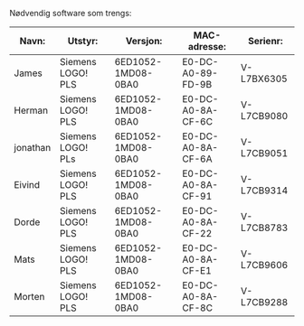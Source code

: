 Nødvendig software som trengs:

| Navn: |  Utstyr:      | Versjon:          | MAC-adresse:  |Serienr: |
|------------------|--------------------|-----------|----------------------------|----------- |
| James | Siemens LOGO! PLS | 6ED1052-1MD08-0BA0 | E0-DC-A0-89-FD-9B | V-L7BX6305 |
| Herman | Siemens LOGO! PLS | 6ED1052-1MD08-0BA0 | E0-DC-A0-8A-CF-6C | V-L7CB9080 |
| jonathan | Siemens LOGO! PLs | 6ED1052-1MD08-0BA0 | E0-DC-A0-8A-CF-6A | V-L7CB9051 |
| Eivind | Siemens LOGO! PLS | 6ED1052-1MD08-0BA0 | E0-DC-A0-8A-CF-91 | V-L7CB9314 |
| Dorde | Siemens LOGO! PLS | 6ED1052-1MD08-0BA0 | E0-DC-A0-8A-CF-22 | V-L7CB8783 |
| Mats  | Siemens LOGO! PLS | 6ED1052-1MD08-0BA0 | E0-DC-A0-8A-CF-E1 | V-L7CB9606 |
| Morten| Siemens LOGO! PLS | 6ED1052-1MD08-0BA0 | E0-DC-A0-8A-CF-8C | V-L7CB9288 |